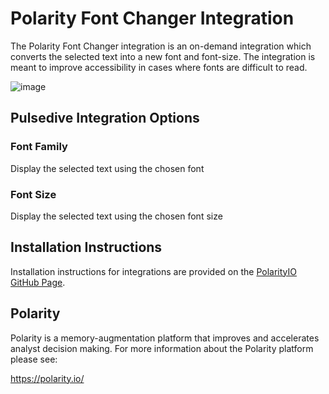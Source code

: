# Polarity Font Changer Integration

The Polarity Font Changer integration is an on-demand integration which converts the selected text into a new font and font-size.  The integration is meant to improve accessibility in cases where fonts are difficult to read.

![image](https://user-images.githubusercontent.com/306319/47765161-036a2980-dc9f-11e8-91fc-cf8f2583291f.png)

## Pulsedive Integration Options

### Font Family

Display the selected text using the chosen font

### Font Size

Display the selected text using the chosen font size

## Installation Instructions

Installation instructions for integrations are provided on the [PolarityIO GitHub Page](https://polarityio.github.io/).

## Polarity

Polarity is a memory-augmentation platform that improves and accelerates analyst decision making.  For more information about the Polarity platform please see:

https://polarity.io/
